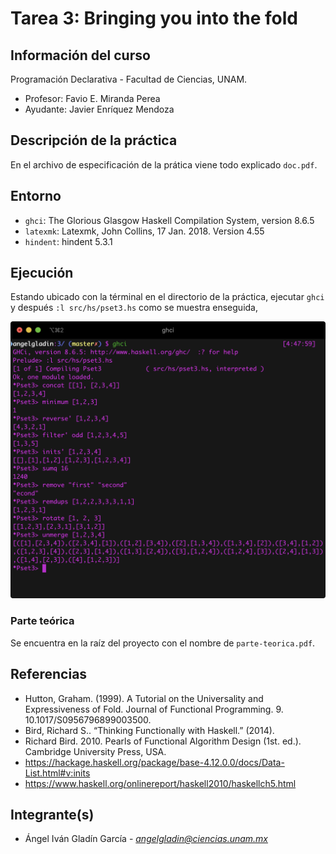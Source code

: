 # Tarea 3: Bringing you into the fold

## Información del curso

Programación Declarativa - Facultad de Ciencias, UNAM.

* Profesor: Favio E. Miranda Perea
* Ayudante:	Javier Enríquez Mendoza

## Descripción de la práctica

En el archivo de especificación de la prática viene todo explicado 
`doc.pdf`.

## Entorno

* `ghci`: The Glorious Glasgow Haskell Compilation System, version 8.6.5
* `latexmk`: Latexmk, John Collins, 17 Jan. 2018. Version 4.55
* `hindent`: hindent 5.3.1

## Ejecución

Estando ubicado con la términal en el directorio de la práctica,
ejecutar `ghci` y después `:l src/hs/pset3.hs` como se muestra enseguida,

![](assets/1.png)

### Parte teórica

Se encuentra en la raíz del proyecto con el nombre de `parte-teorica.pdf`.

## Referencias

* Hutton, Graham. (1999). A Tutorial on the Universality and Expressiveness of Fold. Journal of Functional Programming. 9. 10.1017/S0956796899003500.
* Bird, Richard S.. “Thinking Functionally with Haskell.” (2014).
* Richard Bird. 2010. Pearls of Functional Algorithm Design (1st. ed.). Cambridge University Press, USA.
* https://hackage.haskell.org/package/base-4.12.0.0/docs/Data-List.html#v:inits
* https://www.haskell.org/onlinereport/haskell2010/haskellch5.html

## Integrante(s)

* Ángel Iván Gladín García - *angelgladin@ciencias.unam.mx*
